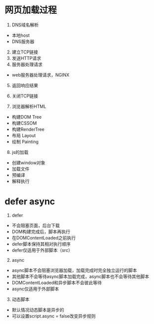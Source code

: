 # 网页加载过程
1. DNS域名解析
* 本地host
* DNS服务器
2. 建立TCP链接
3. 发送HTTP请求
4. 服务器处理请求
* web服务器处理请求，NGINX
5. 返回响应结果
6. 关闭TCP链接

7. 浏览器解析HTML
* 构建DOM Tree
* 构建CSSOM
* 构建RenderTree
* 布局 Layout
* 绘制 Painting

8. js的加载
* 创建window对象
* 加载文件
* 预编译
* 解释执行

# defer async
1. defer
* 不会阻塞页面，后台下载
* DOM构建完成后，脚本再执行
* 在DOMContentLoaded之前执行
* defer脚本保持其相对执行顺序
* defer仅适用于外部脚本（src）

2. async
* async脚本不会阻塞浏览器加载，加载完成时完全独立运行的脚本
* 其他脚本不会等待async脚本加载完成，async脚本也不会等待其他脚本
* DOMContentLoaded和异步脚本不会彼此等待
* async仅适用于外部脚本

3. 动态脚本
* 默认情况动态脚本是异步的
* 可以设置script.async = false改变异步规则

